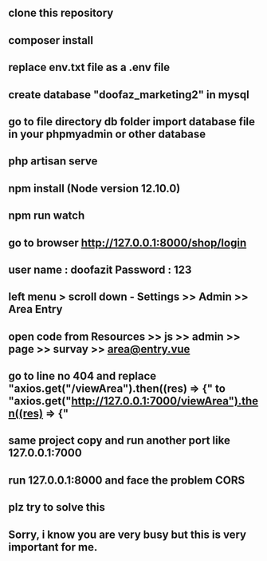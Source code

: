##  clone this repository
##  composer install
##  replace env.txt file as a .env file
##  create database "doofaz_marketing2" in mysql
##  go to file directory db folder import database file in your phpmyadmin or other database
##  php artisan serve 
##  npm install  (Node version 12.10.0)
##  npm run watch
##  go to browser http://127.0.0.1:8000/shop/login 
##  user name : doofazit   Password : 123
##  left menu > scroll down - Settings >> Admin >> Area Entry
##  open code from Resources >> js >> admin >> page >> survay >> area@entry.vue
##  go to line no 404 and replace "axios.get("/viewArea").then((res) => {" to "axios.get("http://127.0.0.1:7000/viewArea").then((res) => {"
##  
##  same project copy and run another port like 127.0.0.1:7000
##  run 127.0.0.1:8000 and face the problem CORS
##  plz try to solve this 
##  Sorry, i know you are very busy but this is very important for me.
